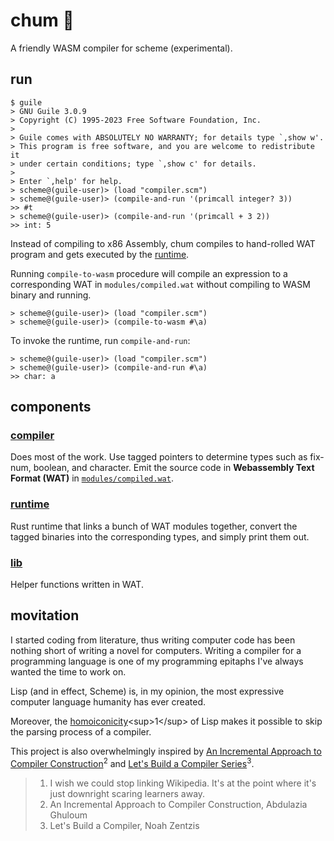 # chum 🚧

A friendly WASM compiler for scheme (experimental).

## run

```shell
$ guile
> GNU Guile 3.0.9
> Copyright (C) 1995-2023 Free Software Foundation, Inc.
>
> Guile comes with ABSOLUTELY NO WARRANTY; for details type `,show w'.
> This program is free software, and you are welcome to redistribute it
> under certain conditions; type `,show c' for details.
>
> Enter `,help' for help.
> scheme@(guile-user)> (load "compiler.scm")
> scheme@(guile-user)> (compile-and-run '(primcall integer? 3))
>> #t
> scheme@(guile-user)> (compile-and-run '(primcall + 3 2))
>> int: 5
```

Instead of compiling to x86 Assembly, chum compiles to hand-rolled WAT program and gets executed by the [runtime](https://github.com/jochasinga/chum-runtime).

Running `compile-to-wasm` procedure will compile an expression to a corresponding WAT in `modules/compiled.wat` without compiling to WASM binary and running.

```shell
> scheme@(guile-user)> (load "compiler.scm")
> scheme@(guile-user)> (compile-to-wasm #\a)
```

To invoke the runtime, run `compile-and-run`:

```shell
> scheme@(guile-user)> (load "compiler.scm")
> scheme@(guile-user)> (compile-and-run #\a)
>> char: a
```

## components

### [compiler](compiler.scm)

Does most of the work. Use tagged pointers to determine types such as fix-num, boolean, and character. Emit the source code in **Webassembly Text Format (WAT)** in [`modules/compiled.wat`](modules/compiled.wat).

### [runtime](./rts)

Rust runtime that links a bunch of WAT modules together, convert the tagged binaries into the corresponding types, and simply print them out.

### [lib](./modules/lib)

Helper functions written in WAT.

## movitation

I started coding from literature, thus writing computer code has been nothing short of writing a novel for computers. Writing a compiler for a programming language is one of my programming epitaphs I've always wanted the time to work on.

Lisp (and in effect, Scheme) is, in my opinion, the most expressive computer language humanity has ever created.

Moreover, the [homoiconicity](https://en.wikipedia.org/wiki/Homoiconicity#:~:text=A%20language%20is%20homoiconic%20if,language%20treats%20code%20as%20data.)<sup>1</sup> of Lisp makes it possible to skip the parsing process of a compiler.

This project is also overwhelmingly inspired by [An Incremental Approach to Compiler Construction](http://scheme2006.cs.uchicago.edu/11-ghuloum.pdf)<sup>2</sup> and [Let's Build a Compiler Series](https://generalproblem.net/lets_build_a_compiler/01-starting-out/)<sup>3</sup>.

> 1) I wish we could stop linking Wikipedia. It's at the point where it's just downright scaring learners away.
> 2) An Incremental Approach to Compiler Construction, Abdulazia Ghuloum
> 3) Let's Build a Compiler, Noah Zentzis
